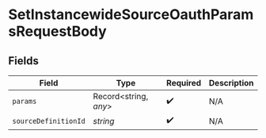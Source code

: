 # SetInstancewideSourceOauthParamsRequestBody


## Fields

| Field                 | Type                  | Required              | Description           |
| --------------------- | --------------------- | --------------------- | --------------------- |
| `params`              | Record<string, *any*> | :heavy_check_mark:    | N/A                   |
| `sourceDefinitionId`  | *string*              | :heavy_check_mark:    | N/A                   |